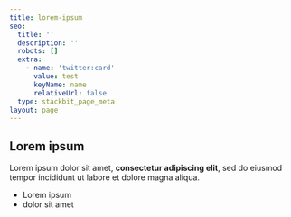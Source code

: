 ```yaml
---
title: lorem-ipsum
seo:
  title: ''
  description: ''
  robots: []
  extra:
    - name: 'twitter:card'
      value: test
      keyName: name
      relativeUrl: false
  type: stackbit_page_meta
layout: page
---
```

## Lorem ipsum

Lorem ipsum dolor sit amet, **consectetur adipiscing elit**, sed do eiusmod tempor incididunt ut labore et dolore magna aliqua.

- Lorem ipsum
- dolor sit amet